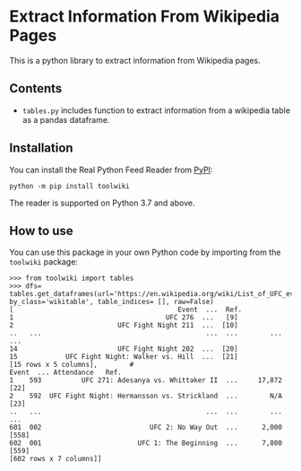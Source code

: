 # Extract Information From Wikipedia Pages 

This is a python library to extract information from Wikipedia pages. 

## Contents

- `tables.py` includes function to extract information from a wikipedia table as a pandas dataframe.

## Installation

You can install the Real Python Feed Reader from [PyPI](https://pypi.org/project/toolwiki/):

    python -m pip install toolwiki

The reader is supported on Python 3.7 and above.

## How to use

You can use this package in your own Python code by importing from the `toolwiki` package:

    >>> from toolwiki import tables
    >>> dfs= tables.get_dataframes(url='https://en.wikipedia.org/wiki/List_of_UFC_events', by_class='wikitable', table_indices= [], raw=False)
    [                                         Event  ...  Ref.
    1                                      UFC 276  ...   [9]
    2                          UFC Fight Night 211  ...  [10]
    ..   ...                                         ...  ...        ...    ...
    14                         UFC Fight Night 202  ...  [20]
    15            UFC Fight Night: Walker vs. Hill  ...  [21]
    [15 rows x 5 columns],        #                                       Event  ... Attendance   Ref.
    1    593          UFC 271: Adesanya vs. Whittaker II  ...     17,872   [22]
    2    592  UFC Fight Night: Hermansson vs. Strickland  ...        N/A   [23]
    ..   ...                                         ...  ...        ...    ...
    601  002                           UFC 2: No Way Out  ...      2,000  [558]
    602  001                        UFC 1: The Beginning  ...      7,800  [559]
    [602 rows x 7 columns]]
    
